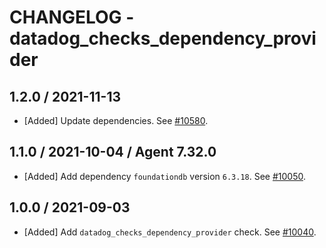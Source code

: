 # CHANGELOG - datadog_checks_dependency_provider

## 1.2.0 / 2021-11-13

* [Added] Update dependencies. See [#10580](https://github.com/DataDog/integrations-core/pull/10580).

## 1.1.0 / 2021-10-04 / Agent 7.32.0

* [Added] Add dependency `foundationdb` version `6.3.18`. See [#10050](https://github.com/DataDog/integrations-core/pull/10050).

## 1.0.0 / 2021-09-03

* [Added] Add `datadog_checks_dependency_provider` check. See [#10040](https://github.com/DataDog/integrations-core/pull/10040).

